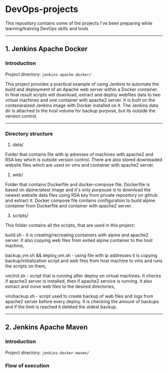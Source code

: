 # DevOps-projects
This repository contains some of the projects I've been preparing while learning/training DevOps skills and tools

---

## 1. Jenkins Apache Docker
### Introduction

Project directory: `jenkins-apache-docker/`

This project provides a practical example of using Jenkins to automate the build and deployment of an Apache web server within a Docker container. In final result scripts will download, extract and deploy webfiles data to two virtual machines and one container with apache2 server. It is built on the contenaraized Jenkins image with Docker installed on it. The Jenkins data dir is attached to the host volume for backup purpose, but its outside the version control.

---
### Directory structure

1. data/

Folder that contains file with ip adresses of machines with apache2 and RSA key which is outside version control. There are also stored downloaded website files which are used on vms and container with apache2 server.

2. web/

Folder that contains Dockerfile and docker-compose file. Dockerfile is based on alpine:latest image and it's only purpouse is to download the newest website data files using RSA key from private repository on github and extract it. Docker compose file contains configuration to build alpine container from Dockerfile and container with apache2 server.

3. scripts/

This folder contains all the scripts, that are used in this project:

build.sh - it is creating/recreating containers with alpine and apache2 server. It also copying web files from exited alpine container to the host machine,

backup_vm.sh && deploy_vm.sh - using file with ip addresses it is copying backup/initialization script and web files from host machine to vms and runs the scripts on them,

vm/init.sh - script that is running after deploy on virtual machines. It checks if apache2 server is installed, then if apache2 service is running. It also extract and move web files to the desired directories,

vm/backup.sh - script used to create backup of web files and logs from apache2 server before every deploy. It is checking the amount of backups and if the limit is reached it deleted the oldest backup.

---

## 2. Jenkins Apache Maven
### Introduction

Project directory: ``jenkins-docker-maven/``


### Flow of execution


